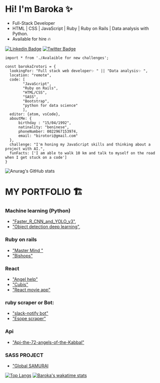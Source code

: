 
# Hi! I'm Baroka ✨ 
- Full-Stack Developer 
-  HTML | CSS | JavaScript | Ruby | Ruby on Rails | Data analysis with Python. 
- Available for hire 🔥 

[![Linkedin Badge](https://img.shields.io/badge/-baroka-blue?style=flat-square&logo=Linkedin&logoColor=white&link=https://www.linkedin.com/in/baroka/)](https://www.linkedin.com/in/baroka/)
[![Twitter Badge](https://img.shields.io/badge/-@IrotoriB-1ca0f1?style=flat-square&labelColor=1ca0f1&logo=twitter&logoColor=white&link=https://twitter.com/IrotoriB)](https://twitter.com/IrotoriB)

```
import * from './Avalaible for new challenges';

const barokaIrotori = {
  lookingFor: "Full stack web developer✨ " || "Data analysis✨ ",
  location: "remote",
  code: [
        "JavaScript", 
        "Ruby on Rails", 
        "HTML/CSS", 
        "SASS", 
        "Bootstrap", 
        "python for data science"
        ],
  editor: {atom, vsCode},
  aboutMe: { 
      birthday : "15/04/1992",
      natinality: "beninese",
      phoneNumber: 0022967153974,
      email: "birotori@gmail.com"
  },
  challenge: "I'm honing my JavaScript skills and thinking about a project with AI.",
  funFacts: ['I am able to walk 10 km and talk to myself on the road when I get stuck on a code']
}

```

![Anurag's GitHub stats](https://github-readme-stats.vercel.app/api?username=Baroka-wp&show_icons=true&theme=radical)


# MY PORTFOLIO 🏗️

### Machine learning (Python)
- ["Faster_R_CNN_and_YOLO_v3"](https://github.com/Baroka-wp/dive_ML/blob/master/Faster_R_CNN_and_YOLO_v3.ipynb), 
- ["Object detection deep learning"](https://colab.research.google.com/drive/1W5SDwsc-kbiMv3KclhaNJBdPOMpjlOSQ?hl=fr#scrollTo=vV1Nr_wRvdsK),

### Ruby on rails 
- ["Master Mind "](https://mastermind21.herokuapp.com/)
- ["Bishops"](https://github.com/Baroka-wp/bishops)

### React
- ["Angel help"](baroka-wp.github.io/angels-help/)
- ["Cubis"](https://github.com/Baroka-wp/cubis)
- ["React movie app"](https://github.com/Baroka-wp/react-movie-app)

### ruby scraper or Bot:
- ["slack-notify bot"](https://github.com/Baroka-wp/slack-notify)
- ["Esope scraper"](https://github.com/Baroka-wp/sinatra)

### Api
- ["Api-the-72-angels-of-the-Kabbal"](https://github.com/Baroka-wp/Api-the-72-angels-of-the-Kabbal)

### SASS PROJECT
- ["Global SAMURAI](https://github.com/Baroka-wp/GlobalSamurai)


[![Top Langs](https://github-readme-stats.vercel.app/api/top-langs/?username=Baroka-wp)](https://github.com/Baroka-wp/github-readme-stats)
[![Baroka's wakatime stats](https://github-readme-stats.vercel.app/api/wakatime?username=Baroka)](https://github.com/Baroka-wp/github-readme-stats)


